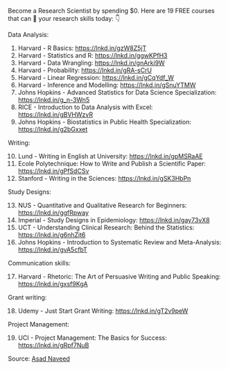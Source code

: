 Become a Research Scientist by spending $0. Here are 19 FREE courses that can 🚀 your research skills today: 👇

Data Analysis:
1. Harvard - R Basics: https://lnkd.in/gzW8Z5jT
2. Harvard - Statistics and R:
https://lnkd.in/ggwKPfH3
3. Harvard - Data Wrangling: https://lnkd.in/gnArki9W
4. Harvard - Probability: https://lnkd.in/gRA-sCrU
5. Harvard - Linear Regression: https://lnkd.in/gCqYdf_W
6. Harvard - Inference and Modelling: https://lnkd.in/gSnuYTMW
7. Johns Hopkins - Advanced Statistics for Data Science Specialization: https://lnkd.in/g_n-3Wn5
8. RICE - Introduction to Data Analysis with Excel: https://lnkd.in/gBVHWzvR
9. Johns Hopkins - Biostatistics in Public Health Specialization: https://lnkd.in/g2bGxxet

Writing:

10. Lund - Writing in English at University: https://lnkd.in/gpMSRaAE
11. Ecole Polytechnique: How to Write and Publish a Scientific Paper: https://lnkd.in/gPfSdCSv
12. Stanford - Writing in the Sciences: https://lnkd.in/gSK3HbPn

Study Designs:

13. NUS - Quantitative and Qualitative Research for Beginners: https://lnkd.in/ggfRpway
14. Imperial - Study Designs in Epidemiology: https://lnkd.in/gay73vX8
15. UCT - Understanding Clinical Research: Behind the Statistics: https://lnkd.in/g6nhZjt6
16. Johns Hopkins - Introduction to Systematic Review and Meta-Analysis: https://lnkd.in/gvA5cfbT

Communication skills:

17. Harvard - Rhetoric: The Art of Persuasive Writing and Public Speaking: https://lnkd.in/gxsf9KgA

Grant writing:

18. Udemy - Just Start Grant Writing: https://lnkd.in/gT2v9peW

Project Management:

19. UCI - Project Management: The Basics for Success: https://lnkd.in/gRpf7NuB

Source: <a href="https://www.linkedin.com/posts/drasadnaveed_data-publichealth-research-activity-7023657214192082944-FtzJ?utm_source=share&utm_medium=member_desktop"> Asad Naveed </a>
